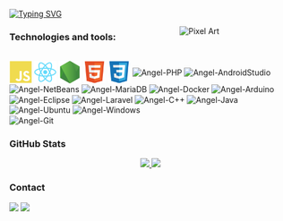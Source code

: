 [![Typing SVG](https://readme-typing-svg.demolab.com?font=Fira+Code&pause=1000&color=6793F7&width=435&lines=Hi%2C+everyone!+I'm+Angel+Jesus+Santiago.;Welcome+to+my+Github+profile!+)](https://git.io/typing-svg)

<img src="https://github.com/user-attachments/assets/3dd95ed7-9349-404f-8506-a3ad9a4cf5fb" alt="Pixel Art" align="right" width="200">

### Technologies and tools:

<div style="display: inline_block"><br>
  <img align="center" alt="Angel-Js" height="40" width="40" src="https://raw.githubusercontent.com/devicons/devicon/master/icons/javascript/javascript-plain.svg">
  <img align="center" alt="Angel-React" height="40" width="40" src="https://raw.githubusercontent.com/devicons/devicon/master/icons/react/react-original.svg">
  <img align="center" alt="Angel-Node" height="40" width="40" src="https://raw.githubusercontent.com/devicons/devicon/master/icons/nodejs/nodejs-original.svg">
  <img align="center" alt="Angel-HTML" height="40" width="40" src="https://raw.githubusercontent.com/devicons/devicon/master/icons/html5/html5-original.svg">
  <img align="center" alt="Angel-CSS" height="40" width="40" src="https://raw.githubusercontent.com/devicons/devicon/master/icons/css3/css3-original.svg">
  <img align="center" alt="Angel-PHP" height="40" width="40" src="https://cdn.jsdelivr.net/gh/devicons/devicon/icons/php/php-plain.svg">
  <img align="center" alt="Angel-AndroidStudio" height="40" width="40" src="https://cdn.jsdelivr.net/gh/devicons/devicon/icons/androidstudio/androidstudio-original.svg">
  <img align="center" alt="Angel-NetBeans" height="40" width="40" src="https://cdn.jsdelivr.net/gh/devicons/devicon/icons/apache/apache-original.svg">
  <img align="center" alt="Angel-MariaDB" height="40" width="40" src="https://cdn.jsdelivr.net/gh/devicons/devicon/icons/mariadb/mariadb-original.svg">
  <img align="center" alt="Angel-Docker" height="40" width="40" src="https://img.icons8.com/color/144/000000/docker"/>
  <img align="center" alt="Angel-Arduino" height="40" width="40" src="https://img.icons8.com/color/144/000000/arduino"/>
  <img align="center" alt="Angel-Eclipse" height="40" width="40" src="https://cdn.jsdelivr.net/gh/devicons/devicon/icons/eclipse/eclipse-original.svg">
  <img align="center" alt="Angel-Laravel" height="40" width="40" src="https://cdn.jsdelivr.net/gh/devicons/devicon/icons/laravel/laravel-plain.svg">
  <img align="center" alt="Angel-C++" height="40" width="40" src="https://cdn.jsdelivr.net/gh/devicons/devicon/icons/cplusplus/cplusplus-original.svg">
  <img align="center" alt="Angel-Java" height="40" width="40" src="https://cdn.jsdelivr.net/gh/devicons/devicon/icons/java/java-original.svg">
  <img align="center" alt="Angel-Ubuntu" height="40" width="40" src="https://cdn.jsdelivr.net/gh/devicons/devicon/icons/ubuntu/ubuntu-plain.svg">
  <img align="center" alt="Angel-Windows" height="40" width="40" src="https://img.icons8.com/color/48/000000/windows-10.png"/>
</div>

</div>


  <img align="center" alt="Angel-Git" height="35" width="40" src="https://cdn.jsdelivr.net/gh/devicons/devicon/icons/git/git-original.svg">
</div><br>

### GitHub Stats

<div align="center" style="display: flex; justify-content: center;">
  <a href="https://github.com/DRAKJESUS">
    <img height="195px" src="https://github-readme-stats.vercel.app/api?username=DRAKJESUS&show_icons=true&theme=one_dark_pro&include_all_commits=true&count_private=true"/>
    <img height="195px" src="https://github-readme-stats.vercel.app/api/top-langs/?username=DRAKJESUS&layout=compact&langs_count=7&theme=one_dark_pro"/>
  </a>
</div>
    
### Contact

<div> 
  <a href="https://www.linkedin.com/in/tu-enlace-de-linkedin" target="_blank"><img src="https://img.shields.io/badge/-LinkedIn-%230077B5?style=for-the-badge&logo=linkedin&logoColor=white" target="_blank"></a> 
  <a href="mailto:tu-correo@gmail.com"><img src="https://img.shields.io/badge/-Gmail-%23333?style=for-the-badge&logo=gmail&logoColor=white" target="_blank"></a>
</div>
